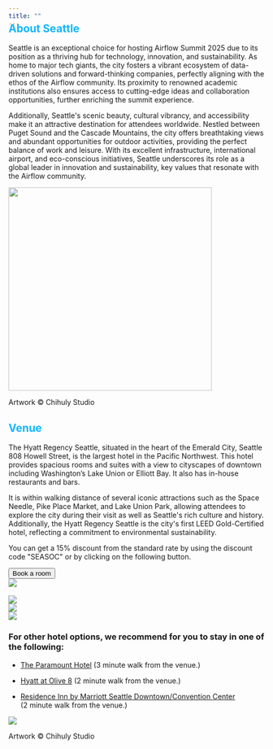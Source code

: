 ```yaml
---
title: ""
---
```


<div class="" style="margin-top: -40px">
  <div class="row align-items-center mt-4">
   
<h2 style="color: #0eb6ff">About Seattle</h2>
      
  <div class="row">
    <div class="col-lg-8">

<p>Seattle is an exceptional choice for hosting Airflow Summit 2025 due to its position as a thriving hub for technology, innovation, and sustainability. As home to major tech giants, the city fosters a vibrant ecosystem of data-driven solutions and forward-thinking companies, perfectly aligning with the ethos of the Airflow community. Its proximity to renowned academic institutions also ensures access to cutting-edge ideas and collaboration opportunities, further enriching the summit experience.</p>

<p class="mt-3">Additionally, Seattle's scenic beauty, cultural vibrancy, and accessibility make it an attractive destination for attendees worldwide. Nestled between Puget Sound and the Cascade Mountains, the city offers breathtaking views and abundant opportunities for outdoor activities, providing the perfect balance of work and leisure. With its excellent infrastructure, international airport, and eco-conscious initiatives, Seattle underscores its role as a global leader in innovation and sustainability, key values that resonate with the Airflow community.</p>

</div>

<div class="col-lg-4 text-center">
  <div class="row mx-auto d-block">
    <div class="col">
      <img src="/images/venue/seattle-4.jpg" class="mx-auto d-block" width="400px">
      <p>Artwork © Chihuly Studio</p>
    </div>
  </div>
</div>



<div class="mt-2">

<h2 style="color: #0eb6ff">Venue</h2>
  <div class="row">
    <div class="col-lg-6">
      
<p>The Hyatt Regency Seattle, situated in the heart of the Emerald City, Seattle 808 Howell Street, is the largest hotel in the Pacific Northwest. This hotel provides spacious rooms and suites with a view to cityscapes of downtown including Washington’s Lake Union or Elliott Bay. It also has in-house restaurants and bars.
</p>

<p>It is within walking distance of several iconic attractions such as the Space Needle, Pike Place Market, and Lake Union Park, allowing attendees to explore the city during their visit as well as Seattle's rich culture and history. Additionally, the Hyatt Regency Seattle is the city's first LEED Gold-Certified hotel, reflecting a commitment to environmental sustainability.<p>

<p>You can get a 15% discount from the standard rate by using the discount code "SEASOC" or by clicking on the following button.</p>

<a href="https://www.hyatt.com/shop/rooms/sears?checkinDate=2025-10-06&checkoutDate=2025-10-09&rooms=1&adults=1&kids=0&offercode=SEASOC&accessibilityCheck=false" target="_blank">
  <button class="btn mb-4 btn-rounded btn-primary hero-button mx-auto d-block">Book a room</button>
</a>

</div>


<div class="col-lg-6">
  <img src="/images/venue/hyatt-seattle.jpg" class="img-fluid">
</div>
</div>
<br>
</div>

<div class="container text-center mb-4">
  <div class="row">
    <div class="col">
      <img src="/images/venue/seattle-1.jpg" class="img-fluid">
    </div>
    <div class="col">
      <img src="/images/venue/seattle-2.jpg" class="img-fluid">
    </div>
    <div class="col">
      <img src="/images/venue/seattle-3.jpg" class="img-fluid">
    </div>
  </div>
</div>


<div class="mt-4">
  <div class="row">
    <div class="col-md-8">
      <h3>For other hotel options, we recommend for you to stay in one of the following:</h3>

* <a href="https://www.guestreservations.com/the-paramount-hotel/booking?utm_source=google&utm_medium=cpc&utm_campaign=988696232&gad_source=1&gad_campaignid=988696232&gbraid=0AAAAADiMQMbSDY6Tdv01RRTXoqq5eMSN1&gclid=Cj0KCQjwqebEBhD9ARIsAFZMbfw0MNRjeUJ5h49H_BF-CgcdChzkQuPVfBYZFuZhZkFK7XF4C222UEYaApztEALw_wcB" target="_blank">The Paramount Hotel</a> (3 minute walk from the venue.)


* <a href="https://www.guestreservations.com/hyatt-at-olive-8/booking?utm_source=google&utm_medium=cpc&utm_campaign=989756590&gad_source=1&gad_campaignid=989756590&gbraid=0AAAAADiMQMbZyttb-eA19Vi655Mw2uJv_&gclid=Cj0KCQjwqebEBhD9ARIsAFZMbfw7pYY8UR-_149X1WFImTpvdPklfu1oRIXyOiQ_ZzfA1DiuFRvprXYaAuJpEALw_wcB" target="_blank">Hyatt at Olive 8</a> (2 minute walk from the venue.)

* <a href="https://www.guestreservations.com/residence-inn-by-marriott-seattle-downtownconvention-center/booking?utm_source=google&utm_medium=cpc&utm_campaign=16981602887&gad_source=1&gad_campaignid=16981602887&gbraid=0AAAAADiMQMaZDwsUYprysLv9aQkEq9DZv&gclid=Cj0KCQjwqebEBhD9ARIsAFZMbfwlCUitC-R0jSQZrYWif9sFOJKWBCittOYAftxRHvehsFbLbirW534aAiImEALw_wcB" target="_blank">Residence Inn by Marriott Seattle Downtown/Convention Center</a> <br>(2 minute walk from the venue.)

    </div>

    <div class="col-md-4 text-center">
      <img src="/images/venue/seattle-5.jpg" class="img-fluid mx-auto d-block">
      <p>Artwork © Chihuly Studio</p>
    </div>

  </div>
</div>


</div>